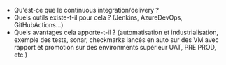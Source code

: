 - Qu'est-ce que le continuous integration/delivery ?
- Quels outils existe-t-il pour cela ? (Jenkins, AzureDevOps, GitHubActions...)
- Quels avantages cela apporte-t-il ? (automatisation et industrialisation, exemple des tests, sonar, checkmarks lancés
  en auto sur des VM avec rapport et promotion sur des environments supérieur UAT, PRE PROD, etc.)